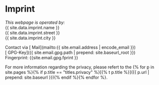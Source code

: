 # Imprint

*This webpage is operated by:*  
{{ site.data.imprint.name }}  
{{ site.data.imprint.street }}  
{{ site.data.imprint.city }}  

Contact via [<i class="fas fa-envelope"></i> Mail](mailto:{{ site.email.address | encode_email }})  
[<i class="fas fa-key"></i> GPG-Key]({{ site.email.gpg.path  | prepend: site.baseurl_root }})  
Fingerprint: {{site.email.gpg.fprint }}

For more information regarding the privacy, please refert to the {% for p in site.pages %}{% if p.title == "titles.privacy" %}[{% t p.title %}]({{ p.url | prepend: site.baseurl }}){% endif %}{% endfor %}.
